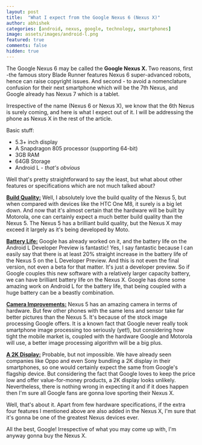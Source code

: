 ```yaml
---
layout: post
title:  "What I expect from the Google Nexus 6 (Nexus X)"
author: abhishek
categories: [android, nexus, google, technology, smartphones]
image: assets/images/android-l.png
featured: true
comments: false
hidden: true
---
```


The Google Nexus 6 may be called the <strong>Google Nexus X. </strong> Two reasons, first -the famous story Blade Runner features Nexus 6 super-advanced robots, hence can raise copyright issues. And second - to avoid a nomenclature confusion for their next smartphone which will be the 7th Nexus, and Google already has Nexus 7 which is a tablet.

Irrespective of the name (Nexus 6 or Nexus X), we know that the 6th Nexus is surely coming, and here is what I expect out of it. I will be addressing the phone as Nexus X in the rest of the article.

Basic stuff:
<ul>
	<li>5.3+ inch display</li>
	<li>A Snapdragon 805 processor (supporting 64-bit)</li>
	<li>3GB RAM</li>
	<li>64GB Storage</li>
	<li>Android L - <em>that's obvious</em></li>
</ul>
Well that's pretty straightforward to say the least, but what about other features or specifications which are not much talked about?

<span style="text-decoration: underline;"><strong>Build Quality:</strong></span>
Well, I absolutely love the build quality of the Nexus 5, but when compared with devices like the HTC One M8, it surely is a big let down. And now that it's almost certain that the hardware will be built by Motorola, one can certainly expect a much better build quality than the Nexus 5. The Nexus 5 has a brilliant build quality, but the Nexus X may exceed it largely as it's being developed by Moto.

<span style="text-decoration: underline;"><strong>Battery Life:</strong></span>
Google has already worked on it, and the battery life on the Android L Developer Preview is fantastic! Yes, I say fantastic because I can easily say that there is at least 20% straight increase in the battery life of the Nexus 5 on the L Developer Preview. And this is not even the final version, not even a beta for that matter. It's just a developer preview. So if Google couples this new software with a relatively larger capacity battery, we can have brilliant battery life on the Nexus X. Google has done some amazing work on Android L for the battery life, that being coupled with a huge battery can be a beastly combination.

<span style="text-decoration: underline;"><strong>Camera Improvements:</strong></span>
Nexus 5 has an amazing camera in terms of hardware. But few other phones with the same lens and sensor take far better pictures than the Nexus 5. It's because of the stock image processing Google offers. It is a known fact that Google never really took smartphone image processing too seriously (yet!), but considering how tight the mobile market is, coupled with the hardware Google and Motorola will use, a better image processing algorithm will be a big plus.

<span style="text-decoration: underline;"><strong>A 2K Display:</strong></span>
Probable, but not impossible. We have already seen companies like Oppo and even Sony bundling a 2K display in their smartphones, so one would certainly expect the same from Google's flagship device. But considering the fact that Google loves to keep the price low and offer value-for-money products, a 2K display looks unlikely. Nevertheless, there is nothing wrong in expecting it and if it does happen then I'm sure all Google fans are gonna love sporting their Nexus X.

Well, that's about it. Apart from few hardware specifications, if the extra four features I mentioned above are also added in the Nexus X, I'm sure that it's gonna be one of the greatest Nexus devices ever.

All the best, Google! Irrespective of what you may come up with, I'm anyway gonna buy the Nexus X.
